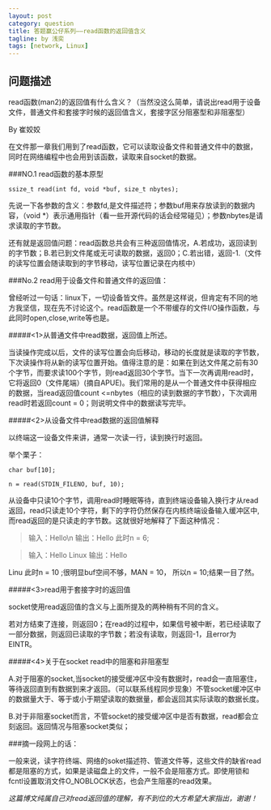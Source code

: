 ```yaml
---
layout: post
category: question
title: 答题赢公仔系列——read函数的返回值含义
tagline: by 浅奕
tags: [network, Linux]
---
```


## 问题描述

read函数(man2)的返回值有什么含义？（当然没这么简单，请说出read用于设备文件，普通文件和套接字时候的返回值含义，套接字区分阻塞型和非阻塞型）

By 崔姣姣

在文件那一章我们用到了read函数，它可以读取设备文件和普通文件中的数据，同时在网络编程中也会用到该函数，读取来自socket的数据。


###NO.1  read函数的基本原型

    ssize_t read(int fd, void *buf, size_t nbytes);

先说一下各参数的含义：参数fd,是文件描述符；参数buf用来存放读到的数据内容，（void *）表示通用指针（看一些开源代码的话会经常碰见）；参数nbytes是请求读取的字节数。

还有就是返回值问题：read函数总共会有三种返回值情况，A.若成功，返回读到的字节数；B.若已到文件尾或无可读取的数据，返回0；C.若出错，返回-1.（文件的读写位置会随读取到的字节移动，读写位置记录在内核中）


###No.2  read用于设备文件和普通文件的返回值：

曾经听过一句话：linux下，一切设备皆文件。虽然是这样说，但肯定有不同的地方我坚信，现在先不讨论这个。read函数是一个不带缓存的文件I/O操作函数，与此同时open,close,write等也是。

#####<1>从普通文件中read数据，返回值上所述。

当读操作完成以后，文件的读写位置会向后移动，移动的长度就是读取的字节数，下次读操作将从新的读写位置开始。值得注意的是：如果在到达文件尾之前有30个字节，而要求读100个字节，则read返回30个字节。当下一次再调用read时，它将返回0（文件尾端）(摘自APUE)。我们常用的是从一个普通文件中获得相应的数据，当read返回值count
 <=nbytes（相应的读到数据的字节数），下次调用read时若返回count = 0；则说明文件中的数据读写完毕。

#####<2>从设备文件中read数据的返回值解释

以终端这一设备文件来讲，通常一次读一行，读到换行时返回。

举个栗子：


    char buf[10];

    n = read(STDIN_FILENO, buf, 10);

从设备中只读10个字节，调用read时睡眠等待，直到终端设备输入换行才从read返回，read只读走10个字符，剩下的字符仍然保存在内核终端设备输入缓冲区中,而read返回的是只读走的字节数。这就很好地解释了下面这种情况：

>输入：Hello\n    输出：Hello     此时n  = 6;

>输入：Hello Linux  输出：Hello

 Linu    此时n = 10 ;很明显buf空间不够，MAN = 10， 所以n = 10;结果一目了然。



#####<3>read用于套接字时的返回值

socket使用read返回值的含义与上面所提及的两种稍有不同的含义。

若对方结束了连接，则返回0；在read的过程中，如果信号被中断，若已经读取了一部分数据，则返回已读取的字节数；若没有读取，则返回-1，且error为EINTR。




#####<4>关于在socket  read中的阻塞和非阻塞型

A.对于阻塞的socket,当socket的接受缓冲区中没有数据时，read会一直阻塞住，等待返回直到有数据到来才返回。（可以联系线程同步现象）不管socket缓冲区中的数据量大于、等于或小于期望读取的数据量，都会返回其实际读取的数据长度。

B.对于非阻塞socket而言，不管socket的接受缓冲区中是否有数据，read都会立刻返回。返回情况与阻塞socket类似；



###摘一段网上的话：

一般来说，读字符终端、网络的soket描述符、管道文件等，这些文件的缺省read都是阻塞的方式，如果是读磁盘上的文件，一般不会是阻塞方式。即使用锁和fcntl设置取消文件O_NOBLOCK状态，也会产生阻塞的read效果。



*这篇博文纯属自己对read返回值的理解，有不到位的大方希望大家指出，谢谢！*


